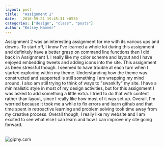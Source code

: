 ```yaml
---
layout: post
title:  "Assignment 2"
date:   2016-09-21 19:45:31 +0530
categories: ["design", "class", "posts"]
author: "Kelsey Hammer"
---
```

Assignment 2 was an interesting assignment for me with its various ups and downs. To start off, I know I've learned a whole lot during this assignment and definitely have a better grasp on command line functions then I did back in
Assignment 1. I really like my color scheme and layout and I have enjoyed embedding tweets and adding icons into the site. This assignment as been stressful though. I seemed to have trouble at each turn when I started exploring 
within my theme. Understanding how the theme was constructed and supported is still something I am wrapping my mind around. I also am still trying to think of ways to "swankify" my site. I have a minimalistic style in most of my
design activities, but for this assignment I was asked to add something a little extra. I tried to do that with content rather than layout, since I really like how most of it was set up. Overall, I'm worried because it took me a while
to fix errors and learn github and that time spent in retroactive learning and problem solving took time away from my creative process. Overall though, I really like my website and I am excited to see what else I can learn and how I can
improve my site going forward.  

<br>

<img src="https://media.giphy.com/media/YalMCUQmsYSkM/giphy.gif" alt="giphy.com">

